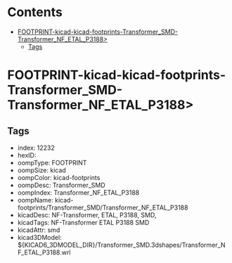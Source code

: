 



Contents
========

* [FOOTPRINT-kicad-kicad-footprints-Transformer_SMD-Transformer_NF_ETAL_P3188>](#footprint-kicad-kicad-footprints-transformer_smd-transformer_nf_etal_p3188)
	* [Tags](#tags)

# FOOTPRINT-kicad-kicad-footprints-Transformer_SMD-Transformer_NF_ETAL_P3188>

## Tags

- index: 12232
- hexID: 
- oompType: FOOTPRINT
- oompSize: kicad
- oompColor: kicad-footprints
- oompDesc: Transformer_SMD
- oompIndex: Transformer_NF_ETAL_P3188
- oompName: kicad-footprints/Transformer_SMD/Transformer_NF_ETAL_P3188
- kicadDesc: NF-Transformer, ETAL, P3188, SMD,
- kicadTags: NF-Transformer ETAL P3188 SMD
- kicadAttr: smd
- kicad3DModel: ${KICAD6_3DMODEL_DIR}/Transformer_SMD.3dshapes/Transformer_NF_ETAL_P3188.wrl
